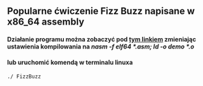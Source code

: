 ## Popularne ćwiczenie Fizz Buzz napisane w x86_64 assembly
#### Działanie programu można zobaczyć pod [tym linkiem](http://tpcg.io/CfEw5H) zmieniając ustawienia kompilowania na **_nasm -f elf64 *.asm; ld -o demo *.o_**
#### lub uruchomić komendą w terminalu linuxa

```
./ FizzBuzz

```
